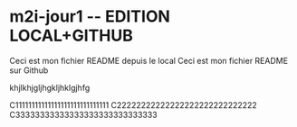 # m2i-jour1 -- EDITION LOCAL+GITHUB

Ceci est mon fichier README depuis le local
Ceci est mon fichier README sur Github

khjlkhjgljhgkljhklgjhfg

C11111111111111111111111111111
C22222222222222222222222222222
C33333333333333333333333333333